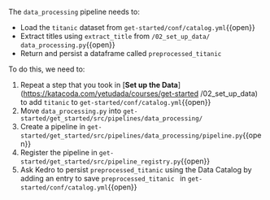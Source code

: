 The `data_processing` pipeline needs to:
 - Load the `titanic` dataset from `get-started/conf/catalog.yml`{{open}}
 - Extract titles using `extract_title` from `/02_set_up_data/
data_processing.py`{{open}}
 - Return and persist a dataframe called `preprocessed_titanic`

To do this, we need to: 
1. Repeat a step that you took in [**Set up the Data**](https://katacoda.com/yetudada/courses/get-started
/02_set_up_data) to add `titanic` to `get-started/conf/catalog.yml`{{open}}
2. Move `data_processing.py` into `get-started/get_started/src/pipelines/data_processing/`
3. Create a pipeline in `get-started/get_started/src/pipelines/data_processing/pipeline.py`{{open}}
4. Register the pipeline in `get-started/get_started/src/pipeline_registry.py`{{open}}
5. Ask Kedro to persist `preprocessed_titanic` using the Data Catalog by adding an entry to save `preprocessed_titanic
` in `get-started/conf/catalog.yml`{{open}}